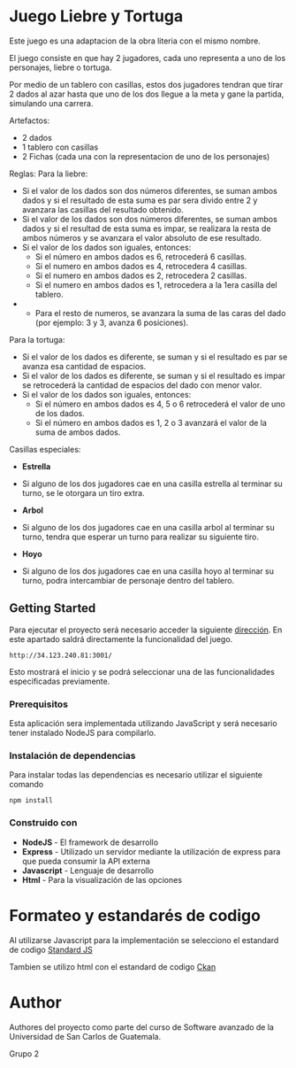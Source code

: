 # Juego Liebre y Tortuga

Este juego es una adaptacion de la obra literia con el mismo nombre.

El juego consiste en que hay 2 jugadores, cada uno representa a uno de los personajes, liebre o tortuga.

Por medio de un tablero con casillas, estos dos jugadores tendran que tirar 2 dados al azar hasta que uno de los dos llegue a la meta y gane la partida, simulando una carrera.

Artefactos:
* 2 dados
* 1 tablero con casillas
* 2 Fichas (cada una con la representacion de uno de los personajes)

Reglas:
Para la liebre:

* Si el valor de los dados son dos números diferentes, se suman ambos dados y si el resultado de esta suma es par sera divido entre 2 y avanzara las casillas del resultado obtenido.
* Si el valor de los dados son dos números diferentes, se suman ambos dados y si el resultad de esta suma es impar, se realizara la resta de ambos números y se avanzara el valor absoluto de ese resultado.
* Si el valor de los dados son iguales, entonces:
    * Si el número en ambos dados es 6, retrocederá 6 casillas.
    * Si el numero en ambos dados es 4, retrocedera 4 casillas.
    * Si el numero en ambos dados es 2, retrocedera 2 casillas.
    * Si el numero en ambos dados es 1, retrocedera a la 1era casilla del tablero.
* * Para el resto de numeros, se avanzara la suma de las caras del dado (por ejemplo: 3 y 3, avanza 6 posiciones).


Para la tortuga:
* Si el valor de los dados es diferente, se suman y si el resultado es par se avanza esa cantidad de espacios.
* Si el valor de los dados es diferente, se suman y si el resultado es impar se retrocederá la cantidad de espacios del dado con menor valor.
* Si el valor de los dados son iguales, entonces:
    * Si el número en ambos dados es 4, 5 o 6 retrocederá el valor de uno de los dados.
    * Si el número en ambos dados es 1, 2 o 3 avanzará el valor de la suma de ambos dados.

Casillas especiales:
* **Estrella**
- Si alguno de los dos jugadores cae en una casilla estrella al terminar su turno, se le otorgara un tiro extra.

* **Arbol**
- Si alguno de los dos jugadores cae en una casilla arbol al terminar su turno, tendra que esperar un turno para realizar su siguiente tiro.

* **Hoyo**
- Si alguno de los dos jugadores cae en una casilla hoyo al terminar su turno, podra intercambiar de personaje dentro del tablero.


## Getting Started

Para ejecutar el proyecto será necesario acceder la siguiente [dirección](http://34.123.240.81:3001/). En este apartado saldrá directamente la funcionalidad del juego.
```
http://34.123.240.81:3001/
```
Esto mostrará el inicio y se podrá seleccionar una de las funcionalidades especificadas previamente. 


### Prerequisitos

Esta aplicación sera implementada utilizando JavaScript y será necesario tener instalado NodeJS para compilarlo.

### Instalación de dependencias

Para instalar todas las dependencias es necesario utilizar el siguiente comando
```
npm install
```

### Construido con

* **NodeJS** - El framework de desarrollo
* **Express** - Utilizado un servidor mediante la utilización de express para que pueda consumir la API externa
* **Javascript** - Lenguaje de desarrollo
* **Html** - Para la visualización de las opciones

# Formateo y estandarés de codigo

Al utilizarse Javascript para la implementación se selecciono el estandard de codigo [Standard JS](https://standardjs.com/)

Tambien se utilizo html con el estandard de codigo [Ckan](https://docs.ckan.org/en/2.8/contributing/html.html)

# Author

Authores del proyecto como parte del curso de Software avanzado de la Universidad de San Carlos de Guatemala.

Grupo 2